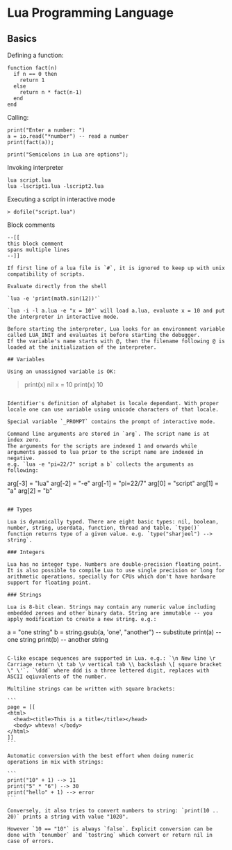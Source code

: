 Lua Programming Language
===

## Basics

Defining a function:

```
function fact(n) 
  if n == 0 then
    return 1
  else
    return n * fact(n-1)
  end
end
```

Calling:

```
print("Enter a number: ")
a = io.read("*number") -- read a number
print(fact(a));

print("Semicolons in Lua are options");
```

Invoking interpreter

```
lua script.lua
lua -lscript1.lua -lscript2.lua
```

Executing a script in interactive mode

```
> dofile("script.lua")
```

Block comments 
```
--[[
this block comment
spans multiple lines
--]]

If first line of a lua file is `#`, it is ignored to keep up with unix compatibility of scripts. 

Evaluate directly from the shell

`lua -e 'print(math.sin(12))'`

`lua -i -l a.lua -e "x = 10"` will load a.lua, evaluate x = 10 and put the interpreter in interactive mode.

Before starting the interpreter, Lua looks for an environment variable called LUA_INIT and evaluates it before starting the debugger.
If the variable's name starts with @, then the filename following @ is loaded at the initialization of the interpreter.

## Variables

Using an unassigned variable is OK:

```
> print(x)
nil
> x = 10
> print(x)
10
```

Identifier's definition of alphabet is locale dependant. With proper locale one can use variable using unicode characters of that locale. 

Special variable `_PROMPT` contains the prompt of interactive mode.

Command line arguments are stored in `arg`. The script name is at index zero.
The arguments for the scripts are indexed 1 and onwards while arguments passed to lua prior to the script name are indexed in negative.
e.g. `lua -e "pi=22/7" script a b` collects the arguments as following:

```
arg[-3] = "lua"
arg[-2] = "-e"
arg[-1] = "pi=22/7"
arg[0] = "script"
arg[1] = "a"
arg[2] = "b"
```

## Types

Lua is dynamically typed. There are eight basic types: nil, boolean, number, string, userdata, function, thread and table. `type()` function returns type of a given value. e.g. `type("sharjeel") --> string`.

### Integers

Lua has no integer type. Numbers are double-precision floating point. It is also possible to compile Lua to use single precision or long for arithmetic operations, specially for CPUs which don't have hardware support for floating point. 

### Strings

Lua is 8-bit clean. Strings may contain any numeric value including embedded zeroes and other binary data. String are immutable -- you apply modification to create a new string. e.g.:

```
a = "one string"
b = string.gsub(a, 'one', "another") -- substitute
print(a) -- one string
print(b) -- another string
````

C-like escape sequences are supported in Lua. e.g.: `\n New line \r Carriage return \t tab \v vertical tab \\ backslash \[ square bracket \" \'`. `\ddd` where ddd is a three lettered digit, replaces with ASCII eqiuvalents of the number.

Multiline strings can be written with square brackets:

```
page = [[
<html>
  <head><title>This is a title</title></head>
  <body> whteva! </body>
</html>
]]
```

Automatic conversion with the best effort when doing numeric operations in mix with strings:

```
print("10" + 1) --> 11
print("5" * "6") --> 30
print("hello" + 1) --> error
```

Conversely, it also tries to convert numbers to string: `print(10 .. 20)` prints a string with value "1020".

However `10 == "10"` is always `false`. Explicit conversion can be done with `tonumber` and `tostring` which convert or return nil in case of errors.



